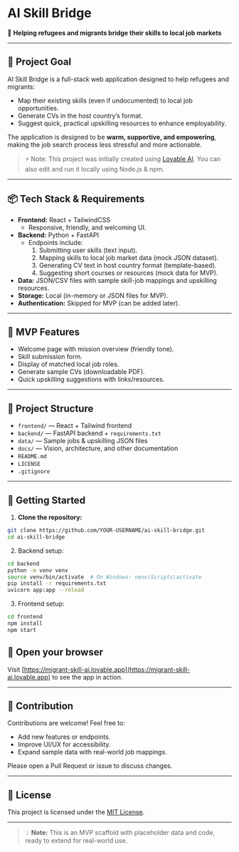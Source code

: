 # AI Skill Bridge

🌟 **Helping refugees and migrants bridge their skills to local job markets**  

---

## 🎯 Project Goal
AI Skill Bridge is a full-stack web application designed to help refugees and migrants:  

- Map their existing skills (even if undocumented) to local job opportunities.  
- Generate CVs in the host country’s format.  
- Suggest quick, practical upskilling resources to enhance employability.  

The application is designed to be **warm, supportive, and empowering**, making the job search process less stressful and more actionable.

> ⚡ Note: This project was initially created using [Lovable AI](https://lovable.dev). You can also edit and run it locally using Node.js & npm.

---

## 📦 Tech Stack & Requirements

- **Frontend:** React + TailwindCSS  
  - Responsive, friendly, and welcoming UI.  
- **Backend:** Python + FastAPI  
  - Endpoints include:
    1. Submitting user skills (text input).  
    2. Mapping skills to local job market data (mock JSON dataset).  
    3. Generating CV text in host country format (template-based).  
    4. Suggesting short courses or resources (mock data for MVP).  
- **Data:** JSON/CSV files with sample skill-job mappings and upskilling resources.  
- **Storage:** Local (in-memory or JSON files for MVP).  
- **Authentication:** Skipped for MVP (can be added later).  

---

## 🧩 MVP Features

- Welcome page with mission overview (friendly tone).  
- Skill submission form.  
- Display of matched local job roles.  
- Generate sample CVs (downloadable PDF).  
- Quick upskilling suggestions with links/resources.  

---

## 📂 Project Structure

- `frontend/` — React + Tailwind frontend  
- `backend/` — FastAPI backend + `requirements.txt`  
- `data/` — Sample jobs & upskilling JSON files  
- `docs/` — Vision, architecture, and other documentation  
- `README.md`  
- `LICENSE`  
- `.gitignore`

---

## 🚀 Getting Started

1. **Clone the repository:**

```bash
git clone https://github.com/YOUR-USERNAME/ai-skill-bridge.git
cd ai-skill-bridge
```

2. Backend setup:

```bash
cd backend
python -m venv venv
source venv/bin/activate  # On Windows: venv\Scripts\activate
pip install -r requirements.txt
uvicorn app:app --reload
```

3. Frontend setup:

```bash
cd frontend
npm install
npm start
```

## 🚀 Open your browser
Visit [https://migrant-skill-ai.lovable.app](https://migrant-skill-ai.lovable.app) to see the app in action.

---

## 📖 Contribution
Contributions are welcome! Feel free to:

- Add new features or endpoints.
- Improve UI/UX for accessibility.
- Expand sample data with real-world job mappings.

Please open a Pull Request or issue to discuss changes.

---

## 📝 License
This project is licensed under the [MIT License](LICENSE).

---

> 💡 **Note:** This is an MVP scaffold with placeholder data and code, ready to extend for real-world use.



























